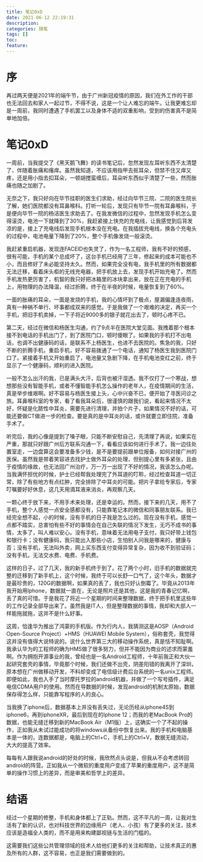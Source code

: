 ```yaml
---
title: 笔记0xD
date: 2021-06-12 22:19:31
description: 
categories: 随笔
tags: [] 
toc: 
feature: 
---
```


# 序

再过两天便是2021年的端午节，由于广州新冠疫情的原因，我们在外工作的干部也无法回去和家人一起过节，不得不说，这是一个让人难忘的端午。让我更难忘却是一周前，我同时遭遇了手机罢工以及身体不适的双重影响，受到的伤害真不是简单地加倍。

<!-- more -->

# 笔记0xD

一周前，当我提交了《黑天鹅飞舞》的读书笔记后，忽然发现左耳听东西不太清楚了，伴随着胀痛和瘙痒。虽然我知道，不应该用指甲去抠耳朵，但禁不住又痒又疼，还是用小指去扣耳朵，一顿胡搅蛮缠后，耳朵听东西似乎清楚了一些，然而胀痛也随之加剧了。

无奈之下，我只好向在毕节挂职的医生们求助，经过向毕节三院、二院的医生院长了解，她们医院都没有耳鼻喉科。打听一轮后，发现只有毕节一院有耳鼻喉科，于是便向毕节一院的杨洁医生求助去了。在我发微信的过程中，忽然发现手机怎么变得滚烫，电池一下就降到了30%，我赶紧接上快充的充电线，让我感觉到后背发凉的是，接上了充电线后发现手机根本没在充电。在我插拔充电线，换各个充电头的过程中，电池电量下降到了20%，整个手机像发烧一般滚烫。

我赶紧重启机器，发现连FACEID也失灵了，作为一名工程师，我有不好的预感，很有可能，手机的某个总成坏了，这台手机已经用了三年，修起来的成本可能也不小，而且修好了未必能坚持太久。然而，如果完全没有电，我手机里的所有数据都无法迁移，看着床头柜的无线充电器，把手机放上去，发现手机开始充电了。然而手机发热更厉害了，机智的我只好把冰箱里的冰块拿出来，放在正在充电的手机上，用物理的办法降温，经过折腾，终于在半夜的时候，电量恢复到了60%。

一面的胀痛的耳朵，一面是发烧的手机，我的心情坏到了极点，屋漏偏逢连夜雨，真有一种祸不单行、坏事都成双来的感觉。于是我做了一个艰难的决定，再买一个手机，把旧手机卖掉，一下子将近9000多的银子就花出去了，顿时心疼不已。

第二天，经过在微信和杨医生沟通，约了9点半在医院大堂见面。我拽着那个根本接不到电话的手机出门了，到了医院门口，顿时傻眼了。如果我的手机打不出电话，也调不出健康码的话，是联系不上杨医生，也进不去医院的。焦急的我，只好不断的折腾手机，重启手机，好不容易拨通了一个电话，通知了杨医生我到医院门口了。紧接着手机又开始重启了，电池量又急剧下降，在手机电池变红之前，终于显示了一个健康码，顺利的进入医院。

一般不怎么出汗的我，已是满头大汗，后背也被汗湿透。我不仅打了一个寒战，想想那些没有智能手机，或者不懂智能手机怎么操作的老年人，在疫情期间的生活，真是举步维艰啊。好不容易与杨医生接上头，心中兴奋不已，便开始了寻医问诊之旅。耳鼻喉科室的专家，看了看我耳朵后，很谨慎的跟我们说，看起来情况不太好，怀疑是化脓性中耳炎，需要先进行清理，并拍个片子，如果情况不好的话，可能还要做CT做进一步的检查。要是真的是中耳炎的话，或许就要立即住院，准备手术了。

听完后，我的心像是提到了嗓子眼，只能不断安慰自己，先清理了再说，如果实在严重，那就只好跟广州后方联系沟通一下，看看应该如何进行手术了。我一边往处置室走，一边盘算这会要准备多少钱，是不是要提前跟单位报备，如何对接广州的医保。虽然我是带着笑容进去找护士做外耳朵的处理，但别提心里有多紧张，且由于疫情的缘故，也无法回广州治疗，万一万一出现了不好的情况，我该怎么办呢。当我满怀担忧的时候，护士已经帮我处理完了外耳道的叮聆，经过检查耳道一切正常，除了有些地方有点红肿，完全排除了中耳炎的可能。把片子拿给专家后，专家叮嘱要好好休息，这几天用滴耳液来消炎，再观察几天。

一颗心终于放下来，不用手术来处理，还是幸运的。然而，接下来的几天，用不了手机，整个人感觉一点安全感都没有，只能靠笔记本的微信和同事朋友联系。我已经完全想不起，小的时候，没有手机的日子我是怎么过的。现在没有手机，感觉一点都不踏实，总害怕有些不好的事情会在自己失联的情况下发生，无巧不成书的事情，太多了，叫人难以安心。没有手机，意味着无法用电子支付，我只好带上钱包和银行卡；没有健康码，我只能出入那些小店，生怕别人问我是哪来的，健康与否；没有手机，无法叫外卖，网上买东西支付变得异常复杂，因为收不到验证码；没有手机，无法交水费、电费、手机费。

这样的日子，过了几天，我的新手机终于到了。花了两个小时，旧手机的数据就完整的迁移到了新手机上，这个时候，我终于可以长舒一口气了，这个年头，数据才是最珍贵的，120G的数据啊，如果真的丢了，我也只好认倒霉了。毕竟从2013年我开始用Iphone，数据就一直在，无论是照片还是其他，这是我的青春记忆啊，丢了真的可惜。于是我花了将近一个星期的时间来整理数据，终于把手机里这些年的工作记录全部导出来了。虽然我是IT人，但是整理数据的事情，我却和大部人一样能拖就拖，这并不是什么好事。

这周，恰逢华为推出了鸿蒙的手机版。作为行内人，我猜测这是AOSP（Android Open-Source Project）+HMS（HUAWEI Mobile System），俗称套壳，我觉得这并没有值得大说特说的。说什么世界第三大的移动操作系统，真是恬不知耻啊。我承认华为的工程师的确为HMS做了很多努力，但并不能因为商业的述求而蒙羞啊。作为拥抱开源事业的我，曾经也是一名Android工程师，十年前我正和大伙一起研究套壳的事情，毕竟那个时候，我们还做不出壳，阴差阳错的我离开了深圳，原本想在广州做移动开发，不料却变成了电信级计费后台系统的一名unix工程师。即便如此，我也入手了当时摩托罗拉的android机器，并做了一个写号插件，满足电信CDMA用户的使用。然而在导数据的时候，发现android的机制太原始，数据保存得怎么样，只能靠写程序的人的良心。

当我换了iphone后，数据基本上并没有丢失过，无论历经从iphone4S到iphone6，再到iphoneXR，最后到现在的Iphone 12；而我的老MacBook Pro的数据，也能无缝迁移到新的MacBook Air（M1版）上，这确实一个了不起的操作，正如我从未试过能成功的将windows从备份中恢复出来。我的手机和电脑基本是一体的，连数据都是，电脑上的Ctrl+C，手机上的Ctrl+V，数据无缝流动，大大的提高了效率。

每每有人跟我说android的好处的时候，我欣然点头说是，但我从不会考虑转回android的阵营。正如我从一个微软的重度用户变成了苹果的重度用户，这不是简单的操作习惯上的差异，而是审美和哲学上的差异。

# 结语

经过一个星期的修整，手机和身体都上了正轨。然而，这不平凡的一周，让我对生活有了新的认识，也对科技世界的边缘用户（老人、小孩）有了更多的关注，技术应该是造福全人类的，而不是用来构建鄙视链与生活的门槛的。

这需要我们这些公共管理领域的技术人给他们更多的关注和帮助，让技术真正的惠及所有的人群，这不容易，也正是我们需要做到的。